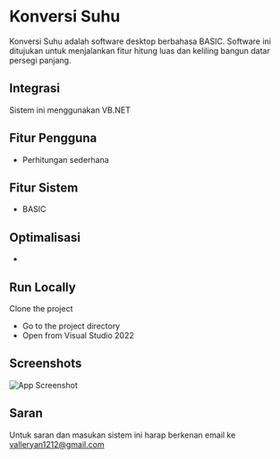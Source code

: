 # Konversi Suhu

Konversi Suhu adalah software desktop berbahasa BASIC. Software ini ditujukan untuk menjalankan fitur hitung luas dan keliling bangun datar persegi panjang.



## Integrasi
Sistem ini menggunakan VB.NET


## Fitur Pengguna

- Perhitungan sederhana




## Fitur Sistem

- BASIC


## Optimalisasi

-

## Run Locally

Clone the project


- Go to the project directory
- Open from Visual Studio 2022



## Screenshots

![App Screenshot](https://i.ibb.co/G2zZ05V/image.png)


## Saran

Untuk saran dan masukan sistem ini harap berkenan email ke valleryan1212@gmail.com
